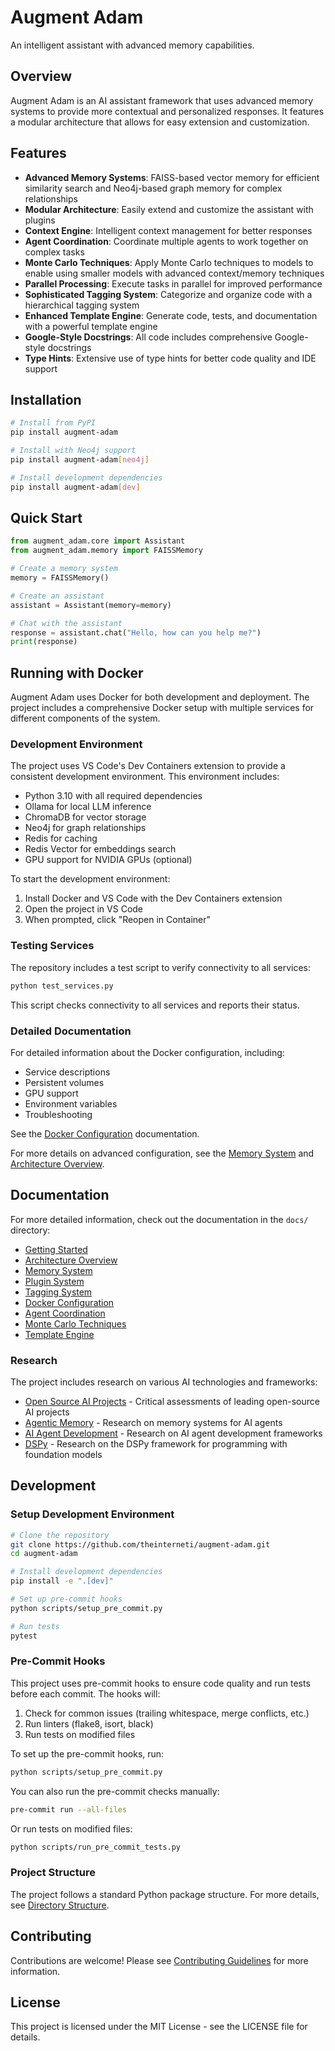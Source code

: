 # Augment Adam

An intelligent assistant with advanced memory capabilities.

## Overview

Augment Adam is an AI assistant framework that uses advanced memory systems to provide more contextual and personalized responses. It features a modular architecture that allows for easy extension and customization.

## Features

- **Advanced Memory Systems**: FAISS-based vector memory for efficient similarity search and Neo4j-based graph memory for complex relationships
- **Modular Architecture**: Easily extend and customize the assistant with plugins
- **Context Engine**: Intelligent context management for better responses
- **Agent Coordination**: Coordinate multiple agents to work together on complex tasks
- **Monte Carlo Techniques**: Apply Monte Carlo techniques to models to enable using smaller models with advanced context/memory techniques
- **Parallel Processing**: Execute tasks in parallel for improved performance
- **Sophisticated Tagging System**: Categorize and organize code with a hierarchical tagging system
- **Enhanced Template Engine**: Generate code, tests, and documentation with a powerful template engine
- **Google-Style Docstrings**: All code includes comprehensive Google-style docstrings
- **Type Hints**: Extensive use of type hints for better code quality and IDE support

## Installation

```bash
# Install from PyPI
pip install augment-adam

# Install with Neo4j support
pip install augment-adam[neo4j]

# Install development dependencies
pip install augment-adam[dev]
```

## Quick Start

```python
from augment_adam.core import Assistant
from augment_adam.memory import FAISSMemory

# Create a memory system
memory = FAISSMemory()

# Create an assistant
assistant = Assistant(memory=memory)

# Chat with the assistant
response = assistant.chat("Hello, how can you help me?")
print(response)
```

## Running with Docker

Augment Adam uses Docker for both development and deployment. The project includes a comprehensive Docker setup with multiple services for different components of the system.

### Development Environment

The project uses VS Code's Dev Containers extension to provide a consistent development environment. This environment includes:

- Python 3.10 with all required dependencies
- Ollama for local LLM inference
- ChromaDB for vector storage
- Neo4j for graph relationships
- Redis for caching
- Redis Vector for embeddings search
- GPU support for NVIDIA GPUs (optional)

To start the development environment:

1. Install Docker and VS Code with the Dev Containers extension
2. Open the project in VS Code
3. When prompted, click "Reopen in Container"

### Testing Services

The repository includes a test script to verify connectivity to all services:

```bash
python test_services.py
```

This script checks connectivity to all services and reports their status.

### Detailed Documentation

For detailed information about the Docker configuration, including:

- Service descriptions
- Persistent volumes
- GPU support
- Environment variables
- Troubleshooting

See the [Docker Configuration](docs/docker_configuration.md) documentation.

For more details on advanced configuration, see the [Memory System](docs/memory_system.md) and [Architecture Overview](docs/ARCHITECTURE.md).

## Documentation

For more detailed information, check out the documentation in the `docs/` directory:

- [Getting Started](docs/user_guide/getting_started.md)
- [Architecture Overview](docs/architecture/ARCHITECTURE.md)
- [Memory System](docs/architecture/memory_system.md)
- [Plugin System](docs/architecture/plugin_system.md)
- [Tagging System](docs/architecture/TAGGING_SYSTEM.md)
- [Docker Configuration](docs/docker_configuration.md)
- [Agent Coordination](docs/guides/agent_coordination.md)
- [Monte Carlo Techniques](docs/guides/parallel_monte_carlo.md)
- [Template Engine](docs/architecture/TEMPLATE_ENGINE.md)

### Research

The project includes research on various AI technologies and frameworks:

- [Open Source AI Projects](docs/research/open-source-ai-projects/index.md) - Critical assessments of leading open-source AI projects
- [Agentic Memory](docs/research/agentic-memory.md) - Research on memory systems for AI agents
- [AI Agent Development](docs/research/ai-agent-dev.md) - Research on AI agent development frameworks
- [DSPy](docs/research/dspy.md) - Research on the DSPy framework for programming with foundation models

## Development

### Setup Development Environment

```bash
# Clone the repository
git clone https://github.com/theinterneti/augment-adam.git
cd augment-adam

# Install development dependencies
pip install -e ".[dev]"

# Set up pre-commit hooks
python scripts/setup_pre_commit.py

# Run tests
pytest
```

### Pre-Commit Hooks

This project uses pre-commit hooks to ensure code quality and run tests before each commit. The hooks will:

1. Check for common issues (trailing whitespace, merge conflicts, etc.)
2. Run linters (flake8, isort, black)
3. Run tests on modified files

To set up the pre-commit hooks, run:

```bash
python scripts/setup_pre_commit.py
```

You can also run the pre-commit checks manually:

```bash
pre-commit run --all-files
```

Or run tests on modified files:

```bash
python scripts/run_pre_commit_tests.py
```

### Project Structure

The project follows a standard Python package structure. For more details, see [Directory Structure](docs/DIRECTORY_STRUCTURE.md).

## Contributing

Contributions are welcome! Please see [Contributing Guidelines](docs/CONTRIBUTING.md) for more information.

## License

This project is licensed under the MIT License - see the LICENSE file for details.
